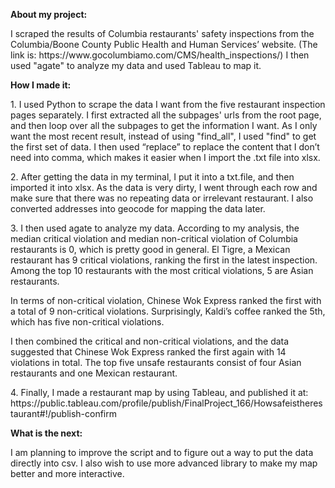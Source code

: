 <p><strong>About my project:</strong></p> 
<p>I scraped the results of Columbia restaurants' safety inspections from the Columbia/Boone County Public Health and Human Services’ website. (The link is: https://www.gocolumbiamo.com/CMS/health_inspections/) I then used "agate" to analyze my data and used Tableau to map it.</p> 

<p><strong>How I made it:</strong></p> 
<p>1.	I used Python to scrape the data I want from the five restaurant inspection pages separately. I first extracted all the subpages' urls from the root page, and then loop over all the subpages to get the information I want. As I only want the most recent result, instead of using "find_all", I used "find" to get the first set of data. I then used “replace” to replace the content that I don’t need into comma, which makes it easier when I import the .txt file into xlsx.</p>  
<p>2.	After getting the data in my terminal, I put it into a txt.file, and then imported it into xlsx. As the data is very dirty, I went through each row and make sure that there was no repeating data or irrelevant restaurant. I also converted addresses into geocode for mapping the data later.</p>  
<p>3.	I then used agate to analyze my data. According to my analysis, the median critical violation and median non-critical violation of Columbia restaurants is 0, which is pretty good in general. El Tigre, a Mexican restaurant has 9 critical violations, ranking the first in the latest inspection. Among the top 10 restaurants with the most critical violations, 5 are Asian restaurants.</p>  
<p>In terms of non-critical violation, Chinese Wok Express ranked the first with a total of 9 non-critical violations. Surprisingly, Kaldi’s coffee ranked the 5th, which has five non-critical violations.</p> 
<p>I then combined the critical and non-critical violations, and the data suggested that Chinese Wok Express ranked the first again with 14 violations in total. The top five unsafe restaurants consist of four Asian restaurants and one Mexican restaurant.</p> 
<p>4.	Finally, I made a restaurant map by using Tableau, and published it at: https://public.tableau.com/profile/publish/FinalProject_166/Howsafeistherestaurant#!/publish-confirm</p> 


<p><strong>What is the next:</strong></p>  
<p>I am planning to improve the script and to figure out a way to put the data directly into csv. I also wish to use more advanced library to make my map better and more interactive.</p>  
